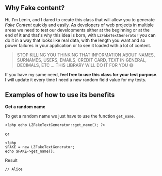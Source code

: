 ## Why Fake content?
Hi, I'm Lenin, and I dared to create this class that will allow you to generate *Fake Content* quickly and easily. As developers of web projects in multiple areas we need to test our developments either at the beginning or at the end of it and that's why this idea is born, with `LZFakeTextGenerator` you can do it in a way that looks like real data, with the length you want and so power failures in your application or to see it loaded with a lot of content.

> STOP KILLING YOU THINKING THAT INFORMATION ABOUT NAMES, SURNAMES, USERS, EMAILS, CREDIT CARD, TEXT IN GENERAL, DECIMALS, ETC ... THIS LIBRARY WILL DO IT FOR YOU 😄

If you have my same need, **feel free to use this class for your test purpose**. I will update it every time I need a new random field value for my tests.

## Examples of how to use its benefits

**Get a random name**

To get a random name we just have to use the function `get_name`.

    <?php echo LZFakeTextGenerator::get_name(); ?>
or

    <?php
    $FAKE = new LZFakeTextGenerator;
    echo $FAKE->get_name();

Result

    // Alice
